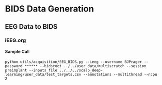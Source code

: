 # BIDS Data Generation

## EEG Data to BIDS

### iEEG.org

#### Sample Call
```
python utils/acquisition/EEG_BIDS.py --ieeg --username BJPrager --password ****** --bidsroot ../../user_data/multiscratch --session preimplant --inputs_file ../../../scalp_deep-learning/user_data/test_targets.csv --annotations --multithread --ncpu 2
```
